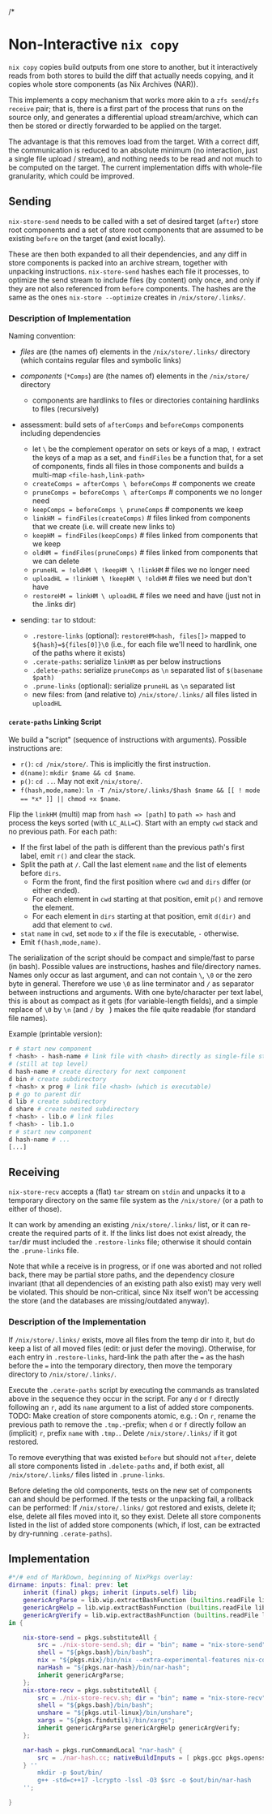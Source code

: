 /*

# Non-Interactive `nix copy`

`nix copy` copies build outputs from one store to another, but it interactively reads from both stores to build the diff that actually needs copying, and it copies whole store components (as Nix Archives (NAR)).

This implements a copy mechanism that works more akin to a `zfs send`/`zfs receive` pair; that is, there is a first part of the process that runs on the source only, and generates a differential upload stream/archive, which can then be stored or directly forwarded to be applied on the target.

The advantage is that this removes load from the target. With a correct diff, the communication is reduced to an absolute minimum (no interaction, just a single file upload / stream), and nothing needs to be read and not much to be computed on the target.
The current implementation diffs with whole-file granularity, which could be improved.


## Sending

`nix-store-send` needs to be called with a set of desired target (`after`) store root components and a set of store root components that are assumed to be existing `before` on the target (and exist locally).

These are then both expanded to all their dependencies, and any diff in store components is packed into an archive stream, together with unpacking instructions.
`nix-store-send` hashes each file it processes, to optimize the send stream to include files (by content) only once, and only if they are not also referenced from `before` components.
The hashes are the same as the ones `nix-store --optimize` creates in `/nix/store/.links/`.


### Description of Implementation

Naming convention:
* *files* are (the names of) elements in the `/nix/store/.links/` directory (which contains regular files and symbolic links)
* *components* (`*Comps`) are (the names of) elements in the `/nix/store/` directory
    * components are hardlinks to files or directories containing hardlinks to files (recursively)

* assessment: build sets of `afterComps` and `beforeComps` components including dependencies
    * let `\` be the complement operator on sets or keys of a map, `!` extract the keys of a map as a set, and `findFiles` be a function that, for a set of components, finds all files in those components and builds a multi-map `<file-hash,link-path>`
    * `createComps = afterComps \ beforeComps` # components we create
    * `pruneComps = beforeComps \ afterComps` # components we no longer need
    * `keepComps = beforeComps \ pruneComps` # components we keep
    * `linkHM = findFiles(createComps)` # files linked from components that we create (i.e. will create new links to)
    * `keepHM = findFiles(keepComps)` # files linked from components that we keep
    * `oldHM = findFiles(pruneComps)` # files linked from components that we can delete
    * `pruneHL = !oldHM \ !keepHM \ !linkHM` # files we no longer need
    * `uploadHL = !linkHM \ !keepHM \ !oldHM` # files we need but don't have
    * `restoreHM = linkHM \ uploadHL` # files we need and have (just not in the .links dir)
* sending: `tar` to stdout:
    * `.restore-links` (optional): `restoreHM<hash, files[]>` mapped to `${hash}=${files[0]}\0` (i.e., for each file we'll need to hardlink, one of the paths where it exists)
    * `.cerate-paths`: serialize `linkHM` as per below instructions
    * `.delete-paths`: serialize `pruneComps` as `\n` separated list of `$(basename $path)`
    * `.prune-links` (optional): serialize `pruneHL` as `\n` separated list
    * new files: from (and relative to) `/nix/store/.links/` all files listed in `uploadHL`


#### `cerate-paths` Linking Script

We build a "script" (sequence of instructions with arguments).
Possible instructions are:
* `r()`: `cd /nix/store/`. This is implicitly the first instruction.
* `d(name)`: `mkdir $name && cd $name`.
* `p()`: `cd ..`. May not exit `/nix/store/`.
* `f(hash,mode,name)`: `ln -T /nix/store/.links/$hash $name && [[ ! mode == *x* ]] || chmod +x $name`.

Flip the `linkHM` (multi) map from `hash => [path]` to `path => hash` and process the keys sorted (with `LC_ALL=C`).
Start with an empty `cwd` stack and no previous path. For each path:
* If the first label of the path is different than the previous path's first label, emit `r()` and clear the stack.
* Split the path at `/`. Call the last element `name` and the list of elements before `dirs`.
    * Form the front, find the first position where `cwd` and `dirs` differ (or either ended).
    * For each element in `cwd` starting at that position, emit `p()` and remove the element.
    * For each element in `dirs` starting at that position, emit `d(dir)` and add that element to `cwd`.
* `stat` `name` in `cwd`, set `mode` to `x` if the file is executable, `-` otherwise.
* Emit `f(hash,mode,name)`.

The serialization of the script should be compact and simple/fast to parse (in bash). Possible values are instructions, hashes and file/directory names. Names only occur as last argument, and can not contain `\`, `\0` or the zero byte in general.
Therefore we use `\0` as line terminator and `/` as separator between instructions and arguments.
With one byte/character per text label, this is about as compact as it gets (for variable-length fields), and a simple replace of `\0` by `\n` (and `/` by ` `) makes the file quite readable (for standard file names).

Example (printable version):
```bash
r # start new component
f <hash> - hash-name # link file with <hash> directly as single-file store component
# (still at top level)
d hash-name # create directory for next component
d bin # create subdirectory
f <hash> x prog # link file <hash> (which is executable)
p # go to parent dir
d lib # create subdirectory
d share # create nested subdirectory
f <hash> - lib.o # link files
f <hash> - lib.1.o
r # start new component
d hash-name # ...
[...]
```


## Receiving

`nix-store-recv` accepts a (flat) `tar` stream on `stdin` and unpacks it to a temporary directory on the same file system as the `/nix/store/` (or a path to either of those).

It can work by amending an existing `/nix/store/.links/` list, or it can re-create the required parts of it.
If the links list does not exist already, the `tar`/dir must included the `.restore-links` file; otherwise it should contain the `.prune-links` file.

Note that while a receive is in progress, or if one was aborted and not rolled back, there may be partial store paths, and the dependency closure invariant (that all dependencies of an existing path also exist) may very well be violated. This should be non-critical, since Nix itself won't be accessing the store (and the databases are missing/outdated anyway).


### Description of the Implementation

If `/nix/store/.links/` exists, move all files from the temp dir into it, but do keep a list of all moved files (edit: or just defer the moving).
Otherwise, for each entry in `.restore-links`, hard-link the path after the `=` as the hash before the `=` into the temporary directory, then move the temporary directory to `/nix/store/.links/`.

Execute the `.cerate-paths` script by executing the commands as translated above in the sequence they occur in the script. For any `d` or `f` directly following an `r`, add its `name` argument to a list of added store components.
TODO: Make creation of store components atomic, e.g. : On `r`, rename the previous path to remove the `.tmp.`-prefix; when `d` or `f` directly follow an (implicit) `r`, prefix `name` with `.tmp.`.
Delete `/nix/store/.links/` if it got restored.

To remove everything that was existed `before` but should not `after`, delete all store components listed in `.delete-paths` and, if both exist, all `/nix/store/.links/` files listed in `.prune-links`.

Before deleting the old components, tests on the new set of components can and should be performed. If the tests or the unpacking fail, a rollback can be performed:
If `/nix/store/.links/` got restored and exists, delete it; else, delete all files moved into it, so they exist.
Delete all store components listed in the list of added store components (which, if lost, can be extracted by dry-running `.cerate-paths`).


## Implementation

```nix
#*/# end of MarkDown, beginning of NixPkgs overlay:
dirname: inputs: final: prev: let
    inherit (final) pkgs; inherit (inputs.self) lib;
    genericArgParse = lib.wip.extractBashFunction (builtins.readFile lib.wip.setup-scripts.utils) "generic-arg-parse";
    genericArgHelp = lib.wip.extractBashFunction (builtins.readFile lib.wip.setup-scripts.utils) "generic-arg-help";
    genericArgVerify = lib.wip.extractBashFunction (builtins.readFile lib.wip.setup-scripts.utils) "generic-arg-verify";
in {

    nix-store-send = pkgs.substituteAll {
        src = ./nix-store-send.sh; dir = "bin"; name = "nix-store-send"; isExecutable = true;
        shell = "${pkgs.bash}/bin/bash";
        nix = "${pkgs.nix}/bin/nix --extra-experimental-features nix-command";
        narHash = "${pkgs.nar-hash}/bin/nar-hash";
        inherit genericArgParse;
    };
    nix-store-recv = pkgs.substituteAll {
        src = ./nix-store-recv.sh; dir = "bin"; name = "nix-store-recv"; isExecutable = true;
        shell = "${pkgs.bash}/bin/bash";
        unshare = "${pkgs.util-linux}/bin/unshare";
        xargs = "${pkgs.findutils}/bin/xargs";
        inherit genericArgParse genericArgHelp genericArgVerify;
    };

    nar-hash = pkgs.runCommandLocal "nar-hash" {
        src = ./nar-hash.cc; nativeBuildInputs = [ pkgs.gcc pkgs.openssl ];
    } ''
        mkdir -p $out/bin/
        g++ -std=c++17 -lcrypto -lssl -O3 $src -o $out/bin/nar-hash
    '';

}
